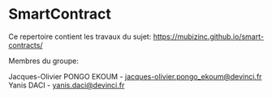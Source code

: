 # SmartContract
Ce repertoire contient les travaux du sujet: https://mubizinc.github.io/smart-contracts/

Membres du groupe:

Jacques-Olivier PONGO EKOUM - jacques-olivier.pongo_ekoum@devinci.fr
Yanis DACI - yanis.daci@devinci.fr

